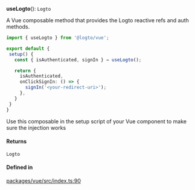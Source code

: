 **useLogto**(): `Logto`

A Vue composable method that provides the Logto reactive refs and auth methods.

```ts
import { useLogto } from '@logto/vue';

export default {
 setup() {
   const { isAuthenticated, signIn } = useLogto();

   return {
     isAuthenticated,
     onClickSignIn: () => {
       signIn('<your-redirect-uri>');
     },
   }
 }
}
```

Use this composable in the setup script of your Vue component to make sure the injection works

#### Returns

`Logto`

#### Defined in

[packages/vue/src/index.ts:90](https://github.com/logto-io/js/blob/5254dee/packages/vue/src/index.ts#L90)
